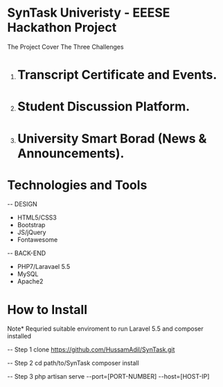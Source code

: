# SynTask Univeristy - EEESE Hackathon Project

The Project Cover The Three Challenges

1. # Transcript Certificate and Events.
2. # Student Discussion Platform.
3. # University Smart Borad (News & Announcements).

# Technologies and Tools
-- DESIGN
- HTML5/CSS3
- Bootstrap
- JS/jQuery
- Fontawesome

-- BACK-END
- PHP7/Laravael 5.5
- MySQL
- Apache2

# How to Install

Note* Requried suitable enviroment to run Laravel 5.5 and composer installed

-- Step 1
clone https://github.com/HussamAdil/SynTask.git

-- Step 2 
cd path/to/SynTask
composer install

-- Step 3
php artisan serve --port=[PORT-NUMBER] --host=[HOST-IP]
